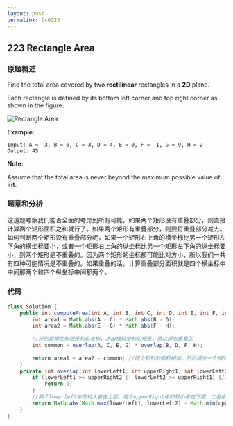 ```yaml
---
layout: post
permalink: lc0223
---
```


## 223 Rectangle Area

### 原题概述

Find the total area covered by two **rectilinear** rectangles in a **2D** plane.

Each rectangle is defined by its bottom left corner and top right corner as shown in the figure.

![Rectangle Area](https://assets.leetcode.com/uploads/2018/10/22/rectangle_area.png)

**Example:**

```text
Input: A = -3, B = 0, C = 3, D = 4, E = 0, F = -1, G = 9, H = 2
Output: 45
```

**Note:**

Assume that the total area is never beyond the maximum possible value of **int**.

### 题意和分析

这道题考察我们能否全面的考虑到所有可能。如果两个矩形没有重叠部分，则直接计算两个矩形面积之和就行了。如果两个矩形有重叠部分，则要将重叠部分减去。如何判断两个矩形没有重叠部分呢，如果一个矩形右上角的横坐标比另一个矩形左下角的横坐标要小，或者一个矩形右上角的纵坐标比另一个矩形左下角的纵坐标要小，则两个矩形是不重叠的。因为两个矩形的坐标都可能比对方小，所以我们一共有四种可能情况是不重叠的。如果重叠的话，计算重叠部分面积就是四个横坐标中中间那两个和四个纵坐标中间那两个。

### 代码

```java
class Solution {
    public int computeArea(int A, int B, int C, int D, int E, int F, int G, int H) {
        int area1 = Math.abs(A - C) * Math.abs(B - D);
        int area2 = Math.abs(E - G) * Math.abs(F - H);
        
        //分别是横坐标相差和纵坐标，求出横纵坐标的相差，乘以得出重叠区
        int common = overlap(A, C, E, G) * overlap(B, D, F, H); 
        
        return area1 + area2 - common; //两个矩形的面积相加，然后减去一个相交矩形的面积
    }
    private int overlap(int lowerLeft1, int upperRight1, int lowerLeft2, int upperRight2) {
        if (lowerLeft1 >= upperRight2 || lowerLeft2 >= upperRight1) {//两个矩形不相交
            return 0;
        }
        //两个lowerleft中的较大者在上面，两个upperRight中的较小者在下面，二者中间是重叠区域的长和宽
        return Math.abs(Math.max(lowerLeft1, lowerLeft2) - Math.min(upperRight1, upperRight2));
    }
}
```
